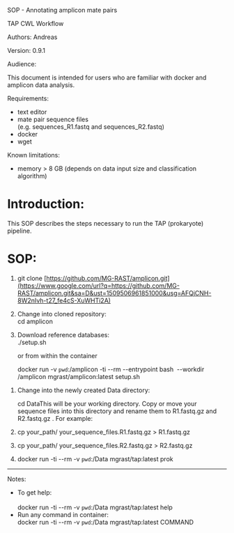<span class="c22">SOP - Annotating amplicon mate pairs</span>

<span class="c13">TAP CWL Workflow</span>

<span class="c0"></span>

<span class="c9">Authors</span><span class="c0">: Andreas</span>

<span class="c0"></span>

<span class="c9">Version</span><span class="c0">: 0.9.1</span>

<span class="c0"></span>

<span class="c9">Audience</span><span class="c0">:</span>

<span>This document is intended for users who are familiar with docker and amplicon data analysis.</span>

<span class="c0"></span>

<span class="c9">Requirements</span><span class="c0">:</span>

*   <span class="c0">text editor</span>
*   <span>mate pair sequence files    
    (e.g.</span> <span class="c8">sequences_R1.fastq</span><span> and</span> <span class="c8">sequences_R2.fastq</span><span class="c0">)</span>
*   <span class="c0">docker</span>
*   <span class="c0">wget</span>

<span class="c0"></span>

<span class="c9">Known limitations</span><span>:</span><span class="c0"> </span>

*   <span class="c0">memory > 8 GB (depends on data input size and classification algorithm)</span>

# <span class="c9">Introduction</span><span class="c2">:</span>

<span class="c0">This SOP describes the steps necessary to run the TAP (prokaryote) pipeline.</span>

# <span class="c9">SOP</span><span class="c2">:</span>

1.  <span class="c10">git clone</span> <span class="c10 c9 c19">[https://github.com/MG-RAST/amplicon.git](https://www.google.com/url?q=https://github.com/MG-RAST/amplicon.git&sa=D&ust=1509506961851000&usg=AFQjCNH-8W2nIvh-t27_fe4cS-XuWHTi2A)</span><span class="c10">  
    </span>
2.  <span>Change into cloned repository:  
    </span><span class="c3">cd amplicon  
    </span>
3.  <span>Download reference databases:  
    </span><span class="c10">./setup.sh  

    </span><span>or from within the container</span><span class="c3">  

    docker run -v `pwd`:/amplicon -ti --rm --entrypoint bash  --workdir /amplicon mgrast/amplicon:latest setup.sh</span>

<span class="c0"></span>

1.  <span>Change into the newly created Data directory:  

    </span><span class="c10">cd Data</span><span>This will be your working directory. Copy or move your sequence files into this directory and</span> <span class="c12">rename</span><span> them to</span> <span class="c12">R1.fastq.gz</span><span> and</span> <span class="c12">R2.fastq.gz .</span> <span class="c0">For example:</span>

1.  <span class="c10">cp</span> <span class="c1">your_path/</span><span class="c12"> your_sequence_files.R1.fastq.gz</span> <span class="c3">> R1.fastq.gz</span>
2.  <span class="c10">cp</span> <span class="c1">your_path/</span><span class="c12"> your_sequence_files.R2.fastq.gz</span> <span class="c3">> R2.fastq.gz  
    </span>

1.  <span class="c3">docker run -ti --rm -v `pwd`:/Data mgrast/tap:latest prok</span>

<span class="c3"></span>

<span class="c3"></span>

<span class="c3"></span>

<span class="c3"></span>

<span class="c3"></span>

* * *

<span class="c3"></span>

<span class="c3"></span>

<span class="c12 c16">Notes:</span>

<span class="c3"></span>

*   <span>To get help:  
    </span><span class="c3">  
    docker run -ti --rm -v `pwd`:/Data mgrast/tap:latest help  
    </span>
*   <span>Run any command in container:  
    </span><span class="c10">docker run -ti --rm -v `pwd`:/Data mgrast/tap:latest</span> <span class="c1 c18">COMMAND</span>

<span class="c3"></span>

<span class="c3"></span>